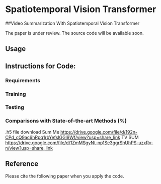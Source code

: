 # Spatiotemporal Vision Transformer

##Video Summarization With Spatiotemporal Vision Transformer

The paper is under review.
The source code will be available soon. 



## Usage

  

## Instructions for Code:
### Requirements

### Training

### Testing

### Comparisons with State-of-the-art Methods (%)


.h5 file download
Sum Me
https://drive.google.com/file/d/192n-CPd_cQ9ac6hRpq1rbYefslGGl9Wf/view?usp=share_link
TV SUM
https://drive.google.com/file/d/1ZmMSgyNt-np1Se3ggrShUhPS-uzxRv-n/view?usp=share_link


## Reference 

Please cite the following paper when you apply the code. 


